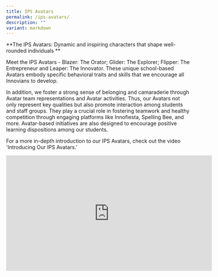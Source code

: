 ```yaml
---
title: IPS Avatars
permalink: /ips-avatars/
description: ""
variant: markdown
---
```

**The IPS Avatars: Dynamic and inspiring characters that shape well-rounded individuals 
**

Meet the IPS Avatars - Blazer: The Orator; Glider: The Explorer; Flipper: The Entrepreneur and Leaper: The Innovator. These unique school-based Avatars embody specific behavioral traits and skills that we encourage all Innovians to develop. 

In addition, we foster a strong sense of belonging and camaraderie through Avatar team representations and Avatar activities.  Thus, our Avatars not only represent key qualities but also promote interaction among students and staff groups. They play a crucial role in fostering teamwork and healthy competition through engaging platforms like Innofiesta, Spelling Bee, and more. Avatar-based initiatives are also designed to encourage positive learning dispositions among our students. 

For a more in-depth introduction to our IPS Avatars, check out the video 'Introducing Our IPS Avatars.' 




<iframe width="560" height="315" src="https://www.youtube.com/embed/ulQp5deG7ig" title="YouTube video player" frameborder="0" allow="accelerometer; autoplay; clipboard-write; encrypted-media; gyroscope; picture-in-picture" allowfullscreen=""></iframe>